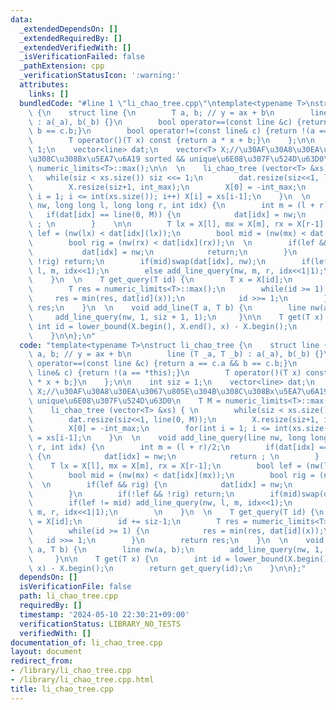 ```yaml
---
data:
  _extendedDependsOn: []
  _extendedRequiredBy: []
  _extendedVerifiedWith: []
  _isVerificationFailed: false
  _pathExtension: cpp
  _verificationStatusIcon: ':warning:'
  attributes:
    links: []
  bundledCode: "#line 1 \"li_chao_tree.cpp\"\ntemplate<typename T>\nstruct li_chao_tree\
    \ {\n    struct line {\n        T a, b; // y = ax + b\n        line (T _a, T _b)\
    \ : a(_a), b(_b) {}\n        bool operator==(const line &c) {return a == c.a &&\
    \ b == c.b;}\n        bool operator!=(const line& c) {return !(a == *this);}\n\
    \        T operator()(T x) const {return a * x + b;}\n    };\n\n    int siz =\
    \ 1;\n    vector<line> dat;\n    vector<T> X;//\u30AF\u30A8\u30EA\u3067\u805E\u304B\
    \u308C\u308Bx\u5EA7\u6A19 sorted && unique\u6E08\u307F\u524D\u63D0\n    T M =\
    \ numeric_limits<T>::max();\n\n  \n    li_chao_tree (vector<T> &xs) { \n     \
    \   while(siz < xs.size()) siz <<= 1;\n        dat.resize(siz<<1, line(0, M));\n\
    \        X.resize(siz+1, int_max);\n        X[0] = -int_max;\n        for(int\
    \ i = 1; i <= int(xs.size()); i++) X[i] = xs[i-1];\n    }\n  \n    void add_line_query(line\
    \ nw, long long l, long long r, int idx) {\n        int m = (l + r)/2;\n     \
    \   if(dat[idx] == line(0, M)) {\n            dat[idx] = nw;\n            return\
    \ ; \n        }    \n\n        T lx = X[l], mx = X[m], rx = X[r-1];\n        bool\
    \ lef = (nw(lx) < dat[idx](lx));\n        bool mid = (nw(mx) < dat[idx](mx));\n\
    \        bool rig = (nw(rx) < dat[idx](rx));\n  \n        if(lef && rig) {\n \
    \           dat[idx] = nw;\n            return;\n        }\n        if(!lef &&\
    \ !rig) return;\n        if(mid)swap(dat[idx], nw);\n        if(lef != mid) add_line_query(nw,\
    \ l, m, idx<<1);\n        else add_line_query(nw, m, r, idx<<1|1);\n        \n\
    \    }\n  \n    T get_query(T id) {\n        T x = X[id];\n        id += siz-1;\n\
    \        T res = numeric_limits<T>::max();\n        while(id >= 1) {\n       \
    \     res = min(res, dat[id](x));\n            id >>= 1;\n        }\n        return\
    \ res;\n    }\n  \n    void add_line(T a, T b) {\n        line nw(a, b);\n   \
    \     add_line_query(nw, 1, siz + 1, 1);\n     }\n\n    T get(T x) {\n       \
    \ int id = lower_bound(X.begin(), X.end(), x) - X.begin();\n        return get_query(id);\n\
    \    }\n\n};\n"
  code: "template<typename T>\nstruct li_chao_tree {\n    struct line {\n        T\
    \ a, b; // y = ax + b\n        line (T _a, T _b) : a(_a), b(_b) {}\n        bool\
    \ operator==(const line &c) {return a == c.a && b == c.b;}\n        bool operator!=(const\
    \ line& c) {return !(a == *this);}\n        T operator()(T x) const {return a\
    \ * x + b;}\n    };\n\n    int siz = 1;\n    vector<line> dat;\n    vector<T>\
    \ X;//\u30AF\u30A8\u30EA\u3067\u805E\u304B\u308C\u308Bx\u5EA7\u6A19 sorted &&\
    \ unique\u6E08\u307F\u524D\u63D0\n    T M = numeric_limits<T>::max();\n\n  \n\
    \    li_chao_tree (vector<T> &xs) { \n        while(siz < xs.size()) siz <<= 1;\n\
    \        dat.resize(siz<<1, line(0, M));\n        X.resize(siz+1, int_max);\n\
    \        X[0] = -int_max;\n        for(int i = 1; i <= int(xs.size()); i++) X[i]\
    \ = xs[i-1];\n    }\n  \n    void add_line_query(line nw, long long l, long long\
    \ r, int idx) {\n        int m = (l + r)/2;\n        if(dat[idx] == line(0, M))\
    \ {\n            dat[idx] = nw;\n            return ; \n        }    \n\n    \
    \    T lx = X[l], mx = X[m], rx = X[r-1];\n        bool lef = (nw(lx) < dat[idx](lx));\n\
    \        bool mid = (nw(mx) < dat[idx](mx));\n        bool rig = (nw(rx) < dat[idx](rx));\n\
    \  \n        if(lef && rig) {\n            dat[idx] = nw;\n            return;\n\
    \        }\n        if(!lef && !rig) return;\n        if(mid)swap(dat[idx], nw);\n\
    \        if(lef != mid) add_line_query(nw, l, m, idx<<1);\n        else add_line_query(nw,\
    \ m, r, idx<<1|1);\n        \n    }\n  \n    T get_query(T id) {\n        T x\
    \ = X[id];\n        id += siz-1;\n        T res = numeric_limits<T>::max();\n\
    \        while(id >= 1) {\n            res = min(res, dat[id](x));\n         \
    \   id >>= 1;\n        }\n        return res;\n    }\n  \n    void add_line(T\
    \ a, T b) {\n        line nw(a, b);\n        add_line_query(nw, 1, siz + 1, 1);\n\
    \     }\n\n    T get(T x) {\n        int id = lower_bound(X.begin(), X.end(),\
    \ x) - X.begin();\n        return get_query(id);\n    }\n\n};"
  dependsOn: []
  isVerificationFile: false
  path: li_chao_tree.cpp
  requiredBy: []
  timestamp: '2024-05-10 22:30:21+09:00'
  verificationStatus: LIBRARY_NO_TESTS
  verifiedWith: []
documentation_of: li_chao_tree.cpp
layout: document
redirect_from:
- /library/li_chao_tree.cpp
- /library/li_chao_tree.cpp.html
title: li_chao_tree.cpp
---
```

